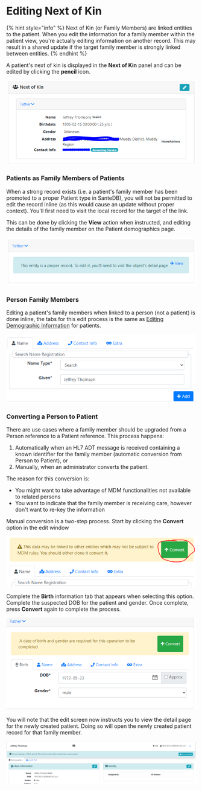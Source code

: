 # Editing Next of Kin

{% hint style="info" %}
Next of Kin (or Family Members) are linked entities to the patient. When you edit the information for a family member within the patient view, you're actually editing information on another record. This may result in a shared update if the target family member is strongly linked between entities.
{% endhint %}

A patient's next of kin is displayed in the **Next of Kin** panel and can be edited by clicking the **pencil** icon.

![](<../../.gitbook/assets/image (126).png>)

### Patients as Family Members of Patients

When a strong record exists (i.e. a patient's family member has been promoted to a proper Patient type in SanteDB), you will not be permitted to edit the record inline (as this would cause an update without proper context). You'll first need to visit the local record for the target of the link.

This can be done by clicking the **View** action when instructed, and editing the details of the family member on the Patient demographics page.

![](<../../.gitbook/assets/image (76).png>)

### Person Family Members

Editing a patient's family members when linked to a person (not a patient) is done inline, the tabs for this edit process is the same as [Editing Demographic Information](editing-demographic-information.md) for patients.

![](<../../.gitbook/assets/image (49).png>)

### Converting a Person to Patient

There are use cases where a family member should be upgraded from a Person reference to a Patient reference. This process happens:

1. Automatically when an HL7 ADT message is received containing a known identifier for the family member (automatic conversion from Person to Patient), or
2. Manually, when an administrator converts the patient.

The reason for this conversion is:

* You might want to take advantage of MDM functionalities not available to related persons
* You want to indicate that the family member is receiving care, however don't want to re-key the information

Manual conversion is a two-step process. Start by clicking the **Convert** option in the edit window

![](<../../.gitbook/assets/image (132).png>)

Complete the **Birth** information tab that appears when selecting this option. Complete the suspected DOB for the patient and gender. Once complete, press **Convert** again to complete the process.

![](<../../.gitbook/assets/image (80).png>)

You will note that the edit screen now instructs you to view the detail page for the newly created patient. Doing so will open the newly created patient record for that family member.

![](<../../.gitbook/assets/image (136).png>)



